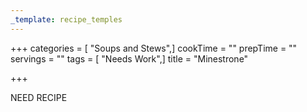 ```yaml
---
_template: recipe_temples
---
```




+++
categories = [ "Soups and Stews",]
cookTime = ""
prepTime = ""
servings = ""
tags = [ "Needs Work",]
title = "Minestrone"

+++

NEED RECIPE
